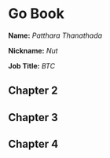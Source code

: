 # Go Book

**Name:** *Patthara Thanathada*

**Nickname:** *Nut*

**Job Title:** *BTC*

## Chapter 2

## Chapter 3

## Chapter 4